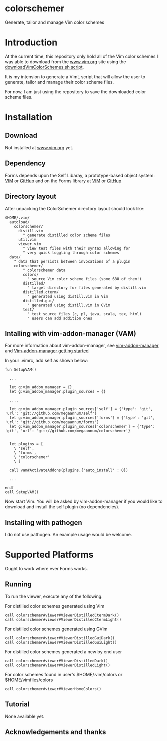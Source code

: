 # colorschemer

Generate, tailor and manage Vim color schemes

# Introduction

At the current time, this repository only hold all of the Vim
color schemes I was able to download from the www.vim.org
site using the 
[downloadVimColorSchemes.sh script](https://github.com/megaannum/vim_color_schemes_downloader).

It is my intension to generate a VimL script that will allow the
user to generate, tailor and manage their color scheme files.

For now, I am just using the repository to save the downloaded 
color scheme files.

# Installation

## Download

Not installed at www.vim.org yet.

## Dependency

Forms depends upon the Self Libaray, a prototype-based object system:
[VIM](http://www.vim.org/scripts/script.php?script_id=3072)
or 
[GitHup]( https://github.com/megaannum/self)
and on the Forms library at
[VIM](http://www.vim.org/scripts/script.php?script_id=4150)
or
[GitHup]( https://github.com/megaannum/forms)

## Directory layout

After unpacking the ColorSchemer directory layout should look like:

    $HOME/.vim/
      autoload/
        colorschemer/
          distill.vim  
            " generate distilled color scheme files 
          util.vim  
          viewer.vim
            " view test files with their syntax allowing for
            " very quick toggling through color schemes
      data/
        " data that persists between invocations of a plugin
        colorschemer/
            " colorschemer data 
            colors/  
              " source Vim color scheme files (some 688 of them!)
            distilled/  
              " target directory for files generated by distill.vim
            distilled.cterm/  
              " generated using distill.vim in Vim
            distilled.gui/  
              " generated using distill.vim in GVim
            test/  
              " test source files (c, pl, java, scala, tex, html)
              " users can add addition ones


## Intalling with vim-addon-manager (VAM)

For more information about vim-addon-manager, see [vim-addon-manager](https://github.com/MarcWeber/vim-addon-manager) and [Vim-addon-manager getting started](https://github.com/MarcWeber/vim-addon-manager/blob/master/doc/vim-addon-manager-getting-started.txt)

In your .vimrc, add self as shown below:

    fun SetupVAM()

      ...

      let g:vim_addon_manager = {}
      let g:vim_addon_manager.plugin_sources = {}

      ....

      let g:vim_addon_manager.plugin_sources['self'] = {'type': 'git', 'url': 'git://github.com/megaannum/self'}
      let g:vim_addon_manager.plugin_sources['forms'] = {'type': 'git', 'url': 'git://github.com/megaannum/forms'}
      let g:vim_addon_manager.plugin_sources['colorschemer'] = {'type': 'git', 'url': 'git://github.com/megaannum/colorschemer'}


      let plugins = [
        \ 'self',
        \ 'forms',
        \ 'colorschemer'
        \ ]

      call vam#ActivateAddons(plugins,{'auto_install' : 0})

      ...

    endf
    call SetupVAM()


Now start Vim. You will be asked by vim-addon-manager 
if you would like to download and install the self plugin (no dependencies).

## Installing with pathogen

I do not use pathogen. An example usage would be welcome.

# Supported Platforms

Ought to work where ever Forms works.

## Running

To run the viewer, execute any of the following.

For distilled color schemes generated using Vim

    call colorschemer#viewer#ViewerDistilledCtermDark()
    call colorschemer#viewer#ViewerDistilledCtermLight()

For distilled color schemes generated using GVim

    call colorschemer#viewer#ViewerDistilledGuiDark()
    call colorschemer#viewer#ViewerDistilledGuiLight()

For distilled color schemes generated a new by end user

    call colorschemer#viewer#ViewerDistilledDark()
    call colorschemer#viewer#ViewerDistilledLight()

For color schemes found in user's $HOME/.vim/colors or $HOME/vimfiles/colors

    call colorschemer#viewer#ViewerHomeColors()


## Tutorial

None available yet.

## Acknowledgements and thanks
